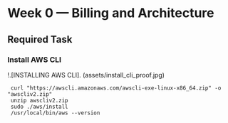 # Week 0 — Billing and Architecture

## Required Task

### Install AWS CLI

!.[INSTALLING AWS CLI]. (assets/install_cli_proof.jpg)

```
 curl "https://awscli.amazonaws.com/awscli-exe-linux-x86_64.zip" -o "awscliv2.zip"
 unzip awscliv2.zip
 sudo ./aws/install
 /usr/local/bin/aws --version
 ```
 
 
